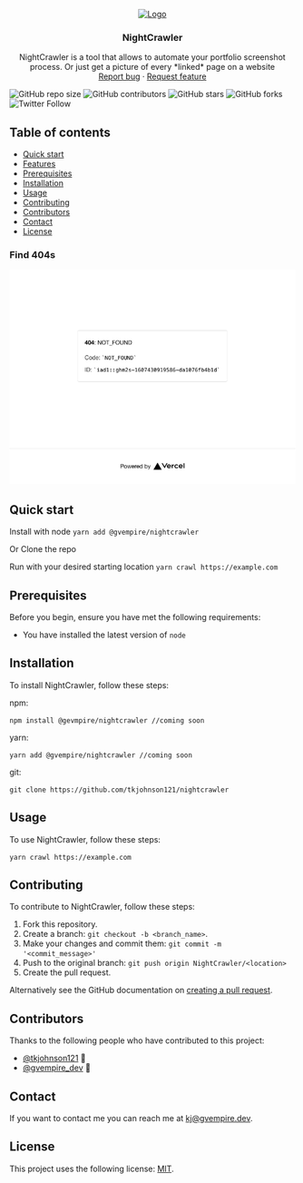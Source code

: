 <p align="center">
  <a href="https://example.com/">
    <img src="https://via.placeholder.com/72" alt="Logo" width=72 height=72>
  </a>

  <h3 align="center">NightCrawler</h3>

  <p align="center">
    NightCrawler is a tool that allows to automate your portfolio screenshot process. Or just get a picture of every *linked* page on a website
    <br>
    <a href="https://github.com/tkjohnson121/nightcrawler/issues/new?template=bug.md">Report bug</a>
    ·
    <a href="https://github.com/tkjohnson121/nightcrawler/issues/new?template=feature.md&labels=feature">Request feature</a>
  </p>
</p>

![GitHub repo size](https://img.shields.io/github/repo-size/tkjohnson121/nightcrawler)
![GitHub contributors](https://img.shields.io/github/contributors/tkjohnson121/nightcrawler)
![GitHub stars](https://img.shields.io/github/stars/tkjohnson121/nightcrawler?style=social)
![GitHub forks](https://img.shields.io/github/forks/tkjohnson121/nightcrawler?style=social)
![Twitter Follow](https://img.shields.io/twitter/follow/tkjohnson121?style=social)

## Table of contents

- [Quick start](#quick-start)
- [Features](#features)
- [Prerequisites](#prerequisites)
- [Installation](#installation)
- [Usage](#usage)
- [Contributing](#contributing)
- [Contributors](#contributors)
- [Contact](#contact)
- [License](#license)

### Find 404s

![](assets/sass.gvempire.dev-integrations.png)

## Quick start

Install with node `yarn add @gvempire/nightcrawler`

Or Clone the repo

Run with your desired starting location `yarn crawl https://example.com`

## Prerequisites

Before you begin, ensure you have met the following requirements:

- You have installed the latest version of `node`

## Installation

To install NightCrawler, follow these steps:

npm:

```
npm install @gevmpire/nightcrawler //coming soon
```

yarn:

```
yarn add @gvempire/nightcrawler //coming soon
```

git:

```
git clone https://github.com/tkjohnson121/nightcrawler
```

## Usage

To use NightCrawler, follow these steps:

```
yarn crawl https://example.com
```

## Contributing

To contribute to NightCrawler, follow these steps:

1. Fork this repository.
2. Create a branch: `git checkout -b <branch_name>`.
3. Make your changes and commit them: `git commit -m '<commit_message>'`
4. Push to the original branch:
   `git push origin NightCrawler/<location>`
5. Create the pull request.

Alternatively see the GitHub documentation on
[creating a pull request](https://help.github.com/en/github/collaborating-with-issues-and-pull-requests/creating-a-pull-request).

## Contributors

Thanks to the following people who have contributed to this project:

- [@tkjohnson121](https://github.com/tkjohnson121) 📖
- [@gvempire_dev](https://github.com/gvempire_dev) 📖

## Contact

If you want to contact me you can reach me at kj@gvempire.dev.

## License

This project uses the following license:
[MIT](https://choosealicense.com/licenses/mit/).

